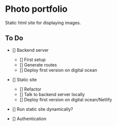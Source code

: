 # Photo portfolio

Static html site for displaying images.

## To Do

* [] Backend server
    * [] First setup 
    * [] Generate routes
    * [] Deploy first version on digital ocean

* [] Static site
    * [] Refactor
    * [] Talk to backend server locally
    * [] Deploy first version on digital ocean/Netlify

* [] Run static site dynamically?

* [] Authentication